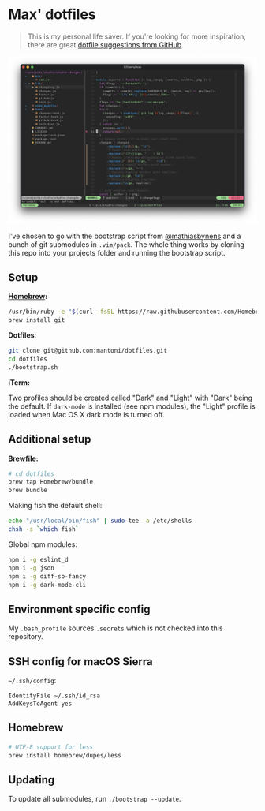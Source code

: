 # Max' dotfiles

> This is my personal life saver. If you're looking for more inspiration, there
> are great [dotfile suggestions from GitHub][dotfiles].

<img src="screenshot.png">

I've chosen to go with the bootstrap script from [@mathiasbynens][] and a bunch
of git submodules in `.vim/pack`. The whole thing works by cloning this repo
into your projects folder and running the bootstrap script.

## Setup

**[Homebrew][]:**

```bash
/usr/bin/ruby -e "$(curl -fsSL https://raw.githubusercontent.com/Homebrew/install/master/install)"
brew install git
```

**Dotfiles**:

```bash
git clone git@github.com:mantoni/dotfiles.git
cd dotfiles
./bootstrap.sh
```

**iTerm:**

Two profiles should be created called "Dark" and "Light" with "Dark" being the
default. If `dark-mode` is installed (see npm modules), the "Light" profile is
loaded when Mac OS X dark mode is turned off.

## Additional setup

**[Brewfile][]:**

```bash
# cd dotfiles
brew tap Homebrew/bundle
brew bundle
```

Making fish the default shell:

```bash
echo "/usr/local/bin/fish" | sudo tee -a /etc/shells
chsh -s `which fish`
```

Global npm modules:

```bash
npm i -g eslint_d
npm i -g json
npm i -g diff-so-fancy
npm i -g dark-mode-cli
```

## Environment specific config

My `.bash_profile` sources `.secrets` which is not checked into this
repository.

## SSH config for macOS Sierra

`~/.ssh/config`:

```
IdentityFile ~/.ssh/id_rsa
AddKeysToAgent yes
```

## Homebrew

```bash
# UTF-8 support for less
brew install homebrew/dupes/less
```

## Updating

To update all submodules, run `./bootstrap --update`.

[dotfiles]: http://dotfiles.github.com
[@mathiasbynens]: https://github.com/mathiasbynens/dotfiles
[homebrew]: https://brew.sh
[brewfile]: https://github.com/Homebrew/homebrew-bundle

